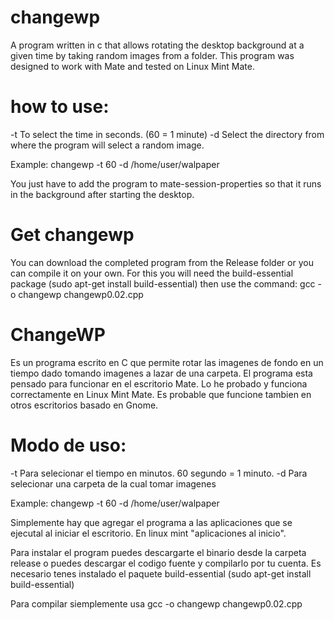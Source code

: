 # changewp
A program written in c that allows rotating the desktop background at a given time by taking random images from a folder. This program was designed to work with Mate and tested on Linux Mint Mate.

# how to use:

-t To select the time in seconds. (60 = 1 minute)
-d Select the directory from where the program will select a random image.

Example: changewp -t 60 -d /home/user/walpaper

You just have to add the program to mate-session-properties so that it runs in the background after starting the desktop.

# Get changewp

You can download the completed program from the Release folder or you can compile it on your own. For this you will need the build-essential package (sudo apt-get install build-essential) then use the command: gcc -o changewp changewp0.02.cpp

# ChangeWP

Es un programa escrito en C que permite rotar las imagenes de fondo en un tiempo dado tomando imagenes a lazar de una carpeta. El programa esta pensado para funcionar en el escritorio Mate. Lo he probado y funciona correctamente en Linux Mint Mate. Es probable que funcione tambien en otros escritorios basado en Gnome.

# Modo de uso:

-t Para selecionar el tiempo en minutos. 60 segundo = 1 minuto.
-d Para selecionar una carpeta de la cual tomar imagenes

  Example: changewp -t 60 -d /home/user/walpaper

Simplemente hay que agregar el programa a las aplicaciones que se ejecutal al iniciar el escritorio. En linux mint "aplicaciones al inicio".

Para instalar el program puedes descargarte el binario desde la carpeta release o puedes descargar el codigo fuente y compilarlo por tu cuenta. Es necesario tenes instalado el paquete build-essential (sudo apt-get install build-essential)

Para compilar siemplemente usa gcc -o changewp changewp0.02.cpp
